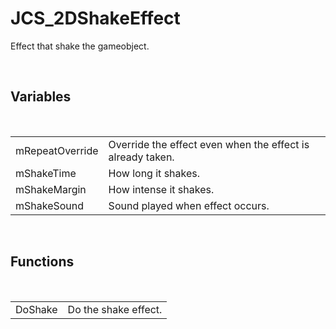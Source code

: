 <div id="content-header">
  <h1>JCS_2DShakeEffect</h1>
</div>

<p>
  Effect that shake the gameobject.
</p>


<br/>
<h2>Variables</h2>
<br/>

<table>
  <tr>
    <td>mRepeatOverride</td>
    <td>Override the effect even when the effect is already taken.</td>
  </tr>
  <tr>
    <td>mShakeTime</td>
    <td>How long it shakes.</td>
  </tr>
  <tr>
    <td>mShakeMargin</td>
    <td>How intense it shakes.</td>
  </tr>
  <tr>
    <td>mShakeSound</td>
    <td>Sound played when effect occurs.</td>
  </tr>
</table>


<br/>
<h2>Functions</h2>
<br/>

<table>
  <tr>
    <td>DoShake</td>
    <td>Do the shake effect.</td>
  </tr>
</table>
